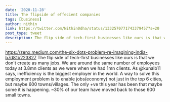 ```yaml
---
date: '2020-11-28'
title: The flipside of effecient companies
tags: [business]
author: nithin
link: https://twitter.com/Nithin0dha/status/1332570771743379457?s=20
post_type: tweet
description: The flip side of tech-first businesses like ours is that we don't create as many jobs. We are around the same number of employees today at 3.8mn clients as we ...
---
```


https://zenx.medium.com/the-six-dots-problem-re-imagining-india-b7d81b223827 
 The flip side of tech-first businesses like ours is that we don't create as many jobs. We are around the same number of employees today at 3.8mn clients as we were when we had 1mn clients. As @kunalb11 says, inefficiency is the biggest employer in the world. 
 A way to solve this employment problem is to enable jobs(economy) not just in the top 6 cities, but maybe 600 towns/villages. The only +ve this year has been that maybe some it is happening. ~30% of our team have moved back to those 600 small towns.